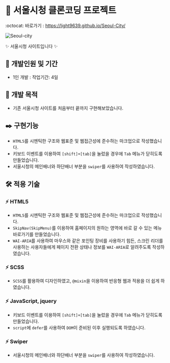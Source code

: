 # 🏢 서울시청 클론코딩 프로젝트
:octocat: 바로가기 : https://light9639.github.io/Seoul-City/

<img src="https://github.com/light9639/Seoul-City/assets/95972251/532dcfbd-8f90-49bf-a6d5-771821fb6a19" alt="Seoul-city" /><br/>

✨ 서울시청 사이트입니다 ✨
## :calendar: 개발인원 및 기간
- 1인 개발 : 작업기간: 4일
## :dart: 개발 목적
- 기존 서울시청 사이트를 처음부터 끝까지 구현해보았습니다.
## :black_nib: 구현기능
- `HTML5`를 시멘틱한 구조와 웹표준 및 웹접근성에 준수하는 마크업으로 작성했습니다.
- 키보드 이벤트를 이용하여 `[shift]+[tab]`을 눌렀을 경우에 `Tab` 메뉴가 닫히도록 만들었습니다.
- 서울시청의 메인배너와 하단배너 부분을 `swiper`를 사용하여 작성하였습니다.
## :hammer_and_wrench: 적용 기술
### :zap: HTML5
- `HTML5`를 시멘틱한 구조와 웹표준 및 웹접근성에 준수하는 마크업으로 작성했습니다.
- `SkipNav(SkipMenu)`를 이용하여 홈페이지의 원하는 영역에 바로 갈 수 있는 메뉴 바로가기를 만들었습니다.
- `WAI-ARIA`를 사용하여 마우스와 같은 포인팅 장비를 사용하기 힘든, 스크린 리더를 사용하는 사용자들에게 페이지 전환 상태나 정보를 `WAI-ARIA`로 알려주도록 작성하였습니다.
### :zap: SCSS
- `SCSS`를 활용하여 디자인하였고, `@mixin`을 이용하여 반응형 웹과 적용을 더 쉽게 하였습니다.
### :zap: JavaScript, jquery
- 키보드 이벤트를 이용하여 `[shift]+[tab]`을 눌렀을 경우에 `Tab` 메뉴가 닫히도록 만들었습니다.
- `script`에 `defer`를 사용하여 `DOM`이 준비된 이후 실행되도록 하였습니다.
### :zap: Swiper
- 서울시청의 메인배너와 하단배너 부분을 `swiper`를 사용하여 작성하였습니다.
